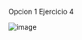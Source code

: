 Opcion 1 Ejercicio 4

![image](https://github.com/DanielZafiro/Daniel_RaspPico_Project/assets/66543657/78072cb9-b09c-4bbc-b7d2-5d2861a03d58)
